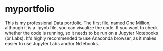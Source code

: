# myportfolio
This is my professional Data portfolio. 
The first file, named One Million, although it is a .ipynb file, you can visualize the code. 
If you want to check whether the code is running, so it needs to be run on a Jupyter Notebooks (or Labs). It's highly recommended to use Anaconda browser, as it makes easier to use Jupyter Labs and/or Notebooks. 
